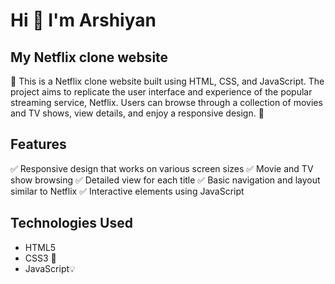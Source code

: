 # Hi 👋 I'm Arshiyan 

## My Netflix clone website 

🚀 This is a Netflix clone website built using HTML, CSS, and JavaScript. The project aims to replicate the user interface and experience of the popular streaming service, Netflix. Users can browse through a collection of movies and TV shows, view details, and enjoy a responsive design. 🚀



## Features

✅ Responsive design that works on  various screen sizes
✅ Movie and TV show browsing
 ✅ Detailed view for each title
 ✅ Basic navigation and layout similar to Netflix
✅ Interactive elements using JavaScript

## Technologies Used

- HTML5
- CSS3 🎨
- JavaScript💡
